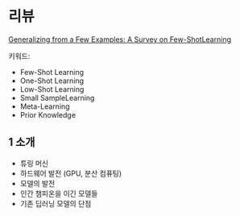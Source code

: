 # 리뷰

[Generalizing from a Few Examples: A Survey on Few-ShotLearning](https://arxiv.org/abs/1904.05046)

키워드:

- Few-Shot Learning
- One-Shot Learning
- Low-Shot Learning
- Small SampleLearning
- Meta-Learning
- Prior Knowledge

## 1 소개

- 튜링 머신
- 하드웨어 발전 (GPU, 분산 컴퓨팅)
- 모델의 발전
- 인간 챔피온을 이긴 모델들
- 기존 딥러닝 모델의 단점



